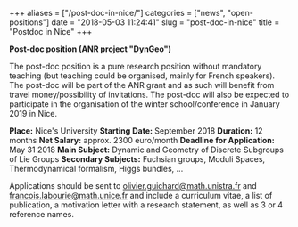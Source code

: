 +++
aliases = ["/post-doc-in-nice/"]
categories = ["news", "open-positions"]
date = "2018-05-03 11:24:41"
slug = "post-doc-in-nice"
title = "Postdoc in Nice"
+++

**Post-doc position (ANR project "DynGeo")**

The post-doc position is a pure research position without mandatory
teaching (but teaching could be organised, mainly for French speakers).
The post-doc will be part of the ANR grant and as such will benefit from
travel money/possibility of invitations. The post-doc will also be
expected to participate in the organisation of the winter
school/conference in January 2019 in Nice.

**Place:** Nice's University **Starting Date:** September 2018
**Duration:** 12 months **Net Salary:** approx. 2300 euro/month
**Deadline for Application:** May 31 2018 **Main Subject:** Dynamic and
Geometry of Discrete Subgroups of Lie Groups **Secondary Subjects:**
Fuchsian groups, Moduli Spaces, Thermodynamical formalism, Higgs
bundles, ...

Applications should be sent to <olivier.guichard@math.unistra.fr> and
<francois.labourie@math.unice.fr> and include a curriculum vitae, a list
of publication, a motivation letter with a research statement, as well
as 3 or 4 reference names.
